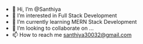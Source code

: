 * 👋 Hi, I’m @Santhiya
* 👀 I’m interested in Full Stack Development
* 🌱 I’m currently learning MERN Stack Development
* 💞️ I’m looking to collaborate on ...
* 📫 How to reach me santhiya30032@gmail.com

<!---
Santhiyasanthiya/Santhiyasanthiya is a ✨ special ✨ repository because its `README.md` (this file) appears on your GitHub profile.
You can click the Preview link to take a look at your changes
--->

